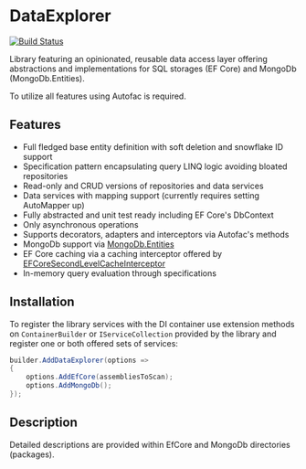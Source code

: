 # DataExplorer

[![Build Status](https://github.com/MikyM/DataExplorer/actions/workflows/release.yml/badge.svg)](https://github.com/MikyM/DataExplorer/actions)

Library featuring an opinionated, reusable data access layer offering abstractions and implementations for SQL storages (EF Core) and MongoDb (MongoDb.Entities).

To utilize all features using Autofac is required.

## Features

- Full fledged base entity definition with soft deletion and snowflake ID support
- Specification pattern encapsulating query LINQ logic avoiding bloated repositories
- Read-only and CRUD versions of repositories and data services
- Data services with mapping support (currently requires setting AutoMapper up)
- Fully abstracted and unit test ready including EF Core's DbContext
- Only asynchronous operations
- Supports decorators, adapters and interceptors via Autofac's methods
- MongoDb support via [MongoDb.Entities](https://mongodb-entities.com/)
- EF Core caching via a caching interceptor offered by [EFCoreSecondLevelCacheInterceptor](https://github.com/VahidN/EFCoreSecondLevelCacheInterceptor)
- In-memory query evaluation through specifications

## Installation

To register the library services with the DI container use extension methods on `ContainerBuilder` or `IServiceCollection` provided by the library and register one or both offered sets of services:

```csharp
builder.AddDataExplorer(options => 
{
    options.AddEfCore(assembliesToScan);
    options.AddMongoDb();
});
```

## Description

Detailed descriptions are provided within EfCore and MongoDb directories (packages).